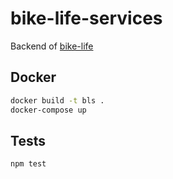 # bike-life-services

Backend of [bike-life](https://github.com/1-irdA/bike-life)     

## Docker     

```sh
docker build -t bls .
docker-compose up
```

## Tests

```sh
npm test
```